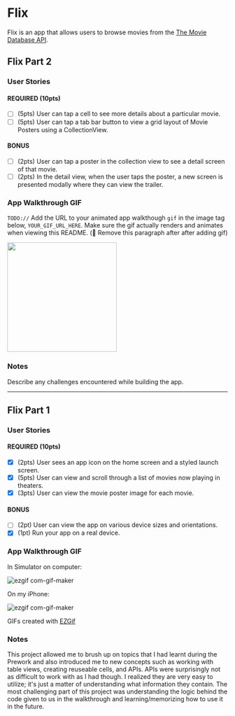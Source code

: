 # Flix

Flix is an app that allows users to browse movies from the [The Movie Database API](http://docs.themoviedb.apiary.io/#).

## Flix Part 2

### User Stories

#### REQUIRED (10pts)
- [ ] (5pts) User can tap a cell to see more details about a particular movie.
- [ ] (5pts) User can tap a tab bar button to view a grid layout of Movie Posters using a CollectionView.

#### BONUS
- [ ] (2pts) User can tap a poster in the collection view to see a detail screen of that movie.
- [ ] (2pts) In the detail view, when the user taps the poster, a new screen is presented modally where they can view the trailer.

### App Walkthrough GIF
`TODO://` Add the URL to your animated app walkthough `gif` in the image tag below, `YOUR_GIF_URL_HERE`. Make sure the gif actually renders and animates when viewing this README. (🚫 Remove this paragraph after after adding gif)

<img src="YOUR_GIF_URL_HERE" width=250><br>

### Notes
Describe any challenges encountered while building the app.

---

## Flix Part 1

### User Stories

#### REQUIRED (10pts)
- [x] (2pts) User sees an app icon on the home screen and a styled launch screen.
- [x] (5pts) User can view and scroll through a list of movies now playing in theaters.
- [x] (3pts) User can view the movie poster image for each movie.

#### BONUS
- [ ] (2pt) User can view the app on various device sizes and orientations.
- [x] (1pt) Run your app on a real device.

### App Walkthrough GIF
In Simulator on computer:

![ezgif com-gif-maker](https://user-images.githubusercontent.com/77522068/190577124-9910656d-7367-4dff-b389-8280620c172e.gif)


On my iPhone:

![ezgif com-gif-maker](https://user-images.githubusercontent.com/77522068/190579507-e89be79d-5ddf-4e11-8fe4-a808a8bd879d.gif)

GIFs created with [EZGif](https://ezgif.com/)

### Notes
This project allowed me to brush up on topics that I had learnt during the Prework and also introduced me to new concepts such as working with table views, creating reuseable cells, and APIs. APIs were surprisingly not as difficult to work with as I had though. I realized they are very easy to utilize; it's just a matter of understanding what information they contain. The most challenging part of this project was understanding the logic behind the code given to us in the walkthrough and learning/memorizing how to use it in the future. 

